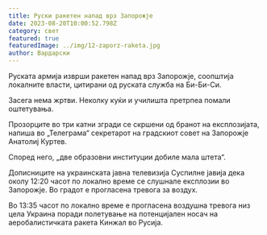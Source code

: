 ```yaml
---
title: Руски ракетен напад врз Запорожје
date: 2023-08-20T10:00:52.798Z
category: свет
featured: true
featuredImage: ../img/12-zaporz-raketa.jpg
author: Вардарски
---
```

Руската армија изврши ракетен напад врз Запорожје, соопштија локалните власти, цитирани од руската служба на Би-Би-Си.

Засега нема жртви. Неколку куќи и училишта претрпеа помали оштетувања.

Прозорците во три катни згради се скршени од бранот на експлозијата, напиша во „Телеграма“ секретарот на градскиот совет на Запорожје Анатолиј Куртев.

Според него, „две образовни институции добиле мала штета“.

Дописниците на украинската јавна телевизија Суспилне јавија дека околу 12:20 часот по локално време се слушнале експлозии во Запорожје. Во градот е прогласена тревога за воздух.

Во 13:35 часот по локално време е прогласена воздушна тревога низ цела Украина поради полетување на потенцијален носач на аеробалистичката ракета Кинжал во Русија.